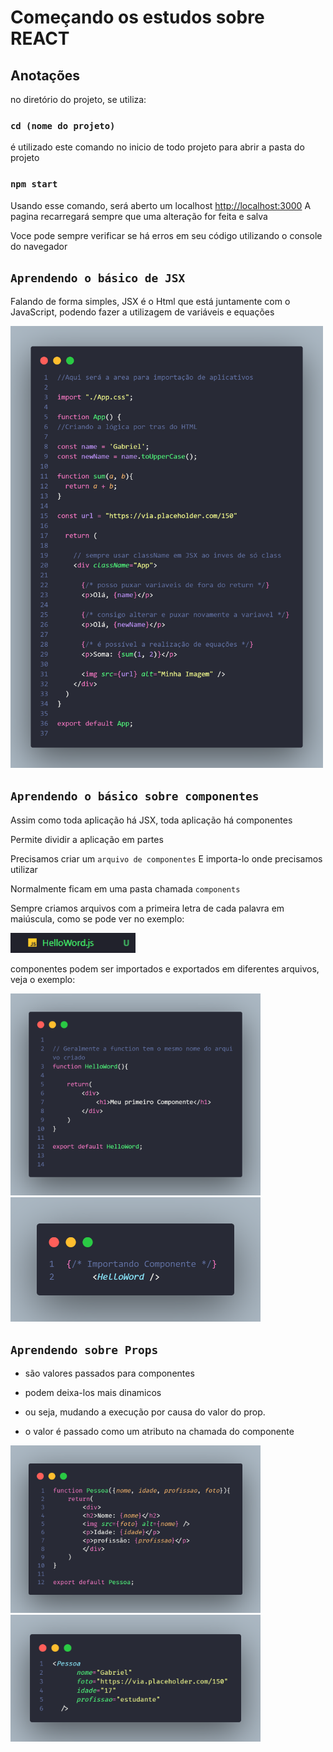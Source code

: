 # Começando os estudos sobre REACT


## Anotações
no diretório do projeto, se utiliza:

### `cd (nome do projeto)`
é utilizado este comando no inicio de todo projeto para abrir a pasta do projeto

### `npm start`

Usando esse comando, será aberto um localhost [http://localhost:3000](http://localhost:3000) 
A pagina recarregará sempre que uma alteração for feita e salva

Voce pode sempre verificar se há erros em seu código utilizando o console do navegador


## `Aprendendo o básico de JSX`

Falando de forma simples, JSX é o Html que está juntamente com o JavaScript, podendo fazer a utilizagem de variáveis e equações


<img width="500px" src="./src/assets/JXS em html - react.png">


## `Aprendendo o básico sobre componentes`

Assim como toda aplicação há JSX, toda aplicação há componentes

Permite dividir a aplicação em partes

Precisamos criar um `arquivo de componentes`
E importa-lo onde precisamos utilizar

Normalmente ficam em uma pasta chamada `components`

Sempre criamos arquivos com a primeira letra de cada palavra em maiúscula,
como se pode ver no exemplo:

<img width="200px" src="./src/assets/arquivoComponent.png">

componentes podem ser importados e exportados em diferentes arquivos, veja o exemplo:

<img width="400px" src="./src/assets/HelloWord-Import.png">
<img width="400px" src="./src/assets/HelloWord-Export.png">


## `Aprendendo sobre Props`

- são valores passados para componentes

- podem deixa-los mais dinamicos
- ou seja, mudando a execução por causa do valor do prop.

- o valor é passado como um atributo na chamada do componente

<img width="400px" src="./src/assets/props-import.png">
<img width="400px" src="./src/assets/props-export.png">




